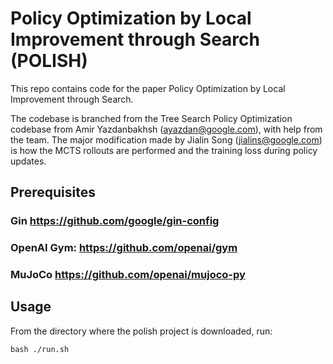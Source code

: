 # Policy Optimization by Local Improvement through Search (POLISH)

This repo contains code for the paper Policy Optimization by Local Improvement through Search.

The codebase is branched from the Tree Search Policy Optimization codebase from Amir Yazdanbakhsh (ayazdan@google.com), with help from the team. The major modification made by Jialin Song (jialins@google.com) is how the MCTS rollouts are performed and the training loss during policy updates.

## Prerequisites
### Gin https://github.com/google/gin-config
### OpenAI Gym: https://github.com/openai/gym
### MuJoCo https://github.com/openai/mujoco-py

## Usage

From the directory where the polish project is downloaded, run:
```
bash ./run.sh
```
